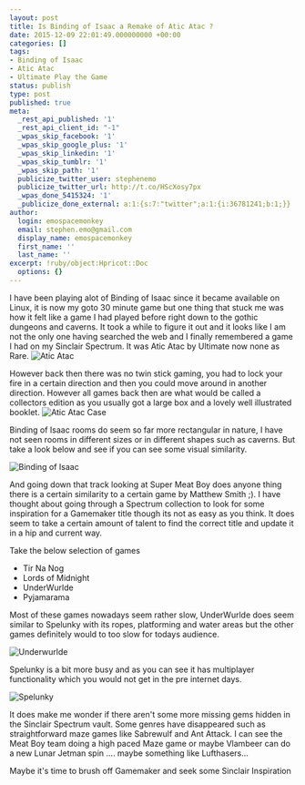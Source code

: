 ```yaml
---
layout: post
title: Is Binding of Isaac a Remake of Atic Atac ?
date: 2015-12-09 22:01:49.000000000 +00:00
categories: []
tags:
- Binding of Isaac
- Atic Atac
- Ultimate Play the Game
status: publish
type: post
published: true
meta:
  _rest_api_published: '1'
  _rest_api_client_id: "-1"
  _wpas_skip_facebook: '1'
  _wpas_skip_google_plus: '1'
  _wpas_skip_linkedin: '1'
  _wpas_skip_tumblr: '1'
  _wpas_skip_path: '1'
  publicize_twitter_user: stephenemo
  publicize_twitter_url: http://t.co/HScXosy7px
  _wpas_done_5415324: '1'
  _publicize_done_external: a:1:{s:7:"twitter";a:1:{i:36781241;b:1;}}
author:
  login: emospacemonkey
  email: stephen.emo@gmail.com
  display_name: emospacemonkey
  first_name: ''
  last_name: ''
excerpt: !ruby/object:Hpricot::Doc
  options: {}
---
```

I have been playing alot of Binding of Isaac since it became available on Linux, it is now my goto 30 minute game but one thing that stuck me was how it felt like a game I had played before right down to the gothic dungeons and caverns. It took a while to figure it out and it looks like I am not the only one having searched the web and I finally remembered a game I had on my Sinclair Spectrum. It was Atic Atac by Ultimate now none as Rare.
![Atic Atac](http://emomonkey.github.io/images/atic3.png)

However back then there was no twin stick gaming, you had to lock your fire in a certain direction and then you could move around in another direction. However all games back then are what would be called a collectors edition as you usually got a large box and a lovely well illustrated booklet.
![Atic Atac Case](http://emomonkey.github.io/images/case.png)


Binding of Isaac rooms do seem so far more rectangular in nature, I have not seen rooms in different sizes or in different shapes such as caverns. But take a look below and see if you can see some visual similarity.

![Binding of Isaac](http://emomonkey.github.io/images/isaac.jpg)

And going down that track looking at Super Meat Boy does anyone thing there is a certain similarity to a certain game by Matthew Smith ;). I have thought about going through a Spectrum collection to look for some inspiration for a Gamemaker title though its not as easy as you think. It does seem to take a certain amount of talent to find the correct title and update it in a hip and current way. 

Take the below selection of games
 * Tir Na Nog
 * Lords of Midnight
 * UnderWurlde
 * Pyjamarama

Most of these games nowadays seem rather slow, UnderWurlde does seem similar to Spelunky with its ropes, platforming and water areas but the other games definitely would to too slow for todays audience.

![Underwurlde](http://emomonkey.github.io/images/Underwurlde1.jpg)

Spelunky is a bit more busy and as you can see it has multiplayer functionality which you would not get in the pre internet days.

![Spelunky](http://emomonkey.github.io/images/spelunky.jpg)

It does make me wonder if there aren't some more missing gems hidden in the Sinclair Spectrum vault. Some genres have disappeared such as straightforward maze games like Sabrewulf and Ant Attack. I can see the Meat Boy team doing a high paced Maze game or maybe Vlambeer can do a new Lunar Jetman spin .... maybe something like Lufthasers...

Maybe it's time to brush off Gamemaker and seek some Sinclair Inspiration


